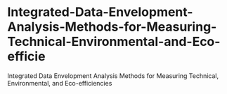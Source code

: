 # Integrated-Data-Envelopment-Analysis-Methods-for-Measuring-Technical-Environmental-and-Eco-efficie
Integrated Data Envelopment Analysis Methods for Measuring Technical, Environmental, and Eco-efficiencies
